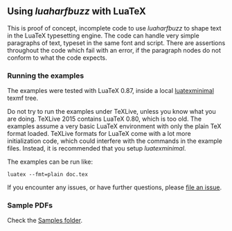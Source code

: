 ## Using _luaharfbuzz_ with LuaTeX

This is proof of concept, incomplete code to use _luaharfbuzz_ to shape text in
the LuaTeX typesetting engine. The code can handle very simple paragraphs of
text, typeset in the same font and script. There are assertions throughout the
code which fail with an error, if the paragraph nodes do not conform to what the
code expects.

### Running the examples
The examples were tested with LuaTeX 0.87, inside a local [luatexminimal] texmf
tree.

[luatexminimal]:https://github.com/deepakjois/luatexminimal

Do not try to run the examples under TeXLive, unless you know what you
are doing.  TeXLive 2015 contains LuaTeX 0.80, which is too old. The
examples assume a very basic LuaTeX environment with only the plain
TeX format loaded. TeXLive formats for LuaTeX come with a lot more 
initialization code, which could interfere with the commands in the 
example files. Instead, it is recommended that you setup _luatexminimal_.

The examples can be run like:

```
luatex --fmt=plain doc.tex
```

If you encounter any issues, or have further questions, please [file an issue](https://github.com/deepakjois/luaharfbuzz/issues/new).

### Sample PDFs
Check the [Samples folder](./samples).
